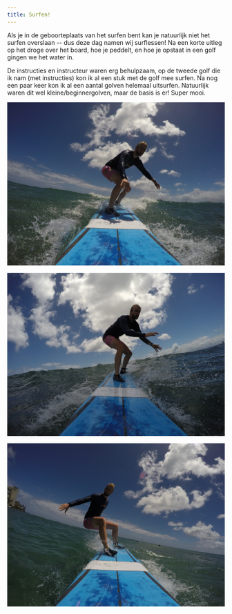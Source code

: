 ```yaml
---
title: Surfen!
---
```



Als je in de geboorteplaats van het surfen bent kan je natuurlijk niet het
surfen overslaan -- dus deze dag namen wij surflessen! Na een korte uitleg op
het droge over het board, hoe je peddelt, en hoe je opstaat in een golf gingen
we het water in.

De instructies en instructeur waren erg behulpzaam, op de tweede golf die ik nam
(met instructies) kon ik al een stuk met de golf mee surfen. Na nog een paar
keer kon ik al een aantal golven helemaal uitsurfen. Natuurlijk waren dit wel
kleine/beginnergolven, maar de basis is er! Super mooi.

![Super professioneel natuurlijk](/images/day-16/G0220532.JPG)

![🏄](/images/day-16/G0281140.JPG)

![Maar niet altijd even goed](/images/day-16/G0220539.JPG)

